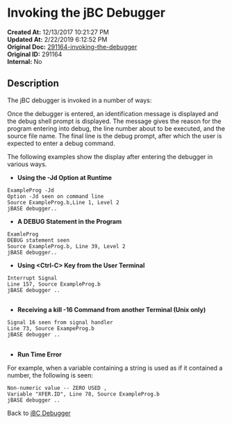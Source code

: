 # Invoking the jBC Debugger

**Created At:** 12/13/2017 10:21:27 PM  
**Updated At:** 2/22/2019 6:12:52 PM  
**Original Doc:** [291164-invoking-the-debugger](https://docs.jbase.com/41693-debugger/291164-invoking-the-debugger)  
**Original ID:** 291164  
**Internal:** No  


## Description 

The jBC debugger is invoked in a number of ways:

Once the debugger is entered, an identification message is displayed and the debug shell prompt is displayed. The message gives the reason for the program entering into debug, the line number about to be executed, and the source file name. The final line is the debug prompt, after which the user is expected to enter a debug command.

The following examples show the display after entering the debugger in various ways.

- **Using the -Jd Option at Runtime**


```
ExampleProg -Jd
Option -Jd seen on command line
Source ExampleProg.b,Line 1, Level 2
jBASE debugger..
```



- **A DEBUG Statement in the Program**


```
ExamleProg
DEBUG statement seen
Source ExampleProg.b, Line 39, Level 2
jBASE debugger..
```



- **Using &lt;Ctrl-C&gt; Key from the User Terminal**


```
Interrupt Signal
Line 157, Source ExampleProg.b
jBASE debugger ..
```

## 


- **Receiving a kill -16 Command from another Terminal (Unix only)**


```
Signal 16 seen from signal handler
Line 73, Source ExampeProg.b
jBASE debugger ..
```

## 


- **Run Time Error**


For example, when a variable containing a string is used as if it contained a number, the following is seen:

```
Non-numeric value -- ZERO USED ,
Variable "XFER.ID", Line 78, Source ExampleProg.b
jBASE debugger ..
```



Back to [jBC Debugger](./../introduction-to-the-jbc-debugger)
